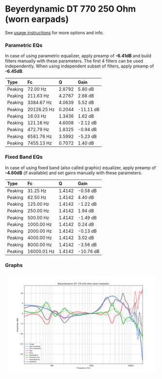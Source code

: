 # Beyerdynamic DT 770 250 Ohm (worn earpads)
See [usage instructions](https://github.com/jaakkopasanen/AutoEq#usage) for more options and info.

### Parametric EQs
In case of using parametric equalizer, apply preamp of **-6.41dB** and build filters manually
with these parameters. The first 4 filters can be used independently.
When using independent subset of filters, apply preamp of **-6.45dB**.

| Type    | Fc          |      Q | Gain      |
|:--------|:------------|:-------|:----------|
| Peaking | 72.00 Hz    | 2.8792 | 5.80 dB   |
| Peaking | 211.63 Hz   | 4.2767 | 2.68 dB   |
| Peaking | 3384.67 Hz  | 4.0639 | 5.52 dB   |
| Peaking | 20126.25 Hz | 0.2044 | -11.11 dB |
| Peaking | 16.03 Hz    | 1.3436 | 1.62 dB   |
| Peaking | 121.16 Hz   | 4.6008 | -2.12 dB  |
| Peaking | 472.79 Hz   | 1.8325 | -0.94 dB  |
| Peaking | 6581.76 Hz  | 3.5992 | -5.23 dB  |
| Peaking | 7455.13 Hz  | 0.7072 | 1.40 dB   |

### Fixed Band EQs
In case of using fixed band (also called graphic) equalizer, apply preamp of **-4.60dB**
(if available) and set gains manually with these parameters.

| Type    | Fc          |      Q | Gain      |
|:--------|:------------|:-------|:----------|
| Peaking | 31.25 Hz    | 1.4142 | -0.58 dB  |
| Peaking | 62.50 Hz    | 1.4142 | 4.40 dB   |
| Peaking | 125.00 Hz   | 1.4142 | -1.22 dB  |
| Peaking | 250.00 Hz   | 1.4142 | 1.94 dB   |
| Peaking | 500.00 Hz   | 1.4142 | -1.49 dB  |
| Peaking | 1000.00 Hz  | 1.4142 | 0.24 dB   |
| Peaking | 2000.00 Hz  | 1.4142 | -0.13 dB  |
| Peaking | 4000.00 Hz  | 1.4142 | 3.02 dB   |
| Peaking | 8000.00 Hz  | 1.4142 | -3.56 dB  |
| Peaking | 16000.01 Hz | 1.4142 | -10.76 dB |

### Graphs
![](./Beyerdynamic%20DT%20770%20250%20Ohm%20(worn%20earpads).png)